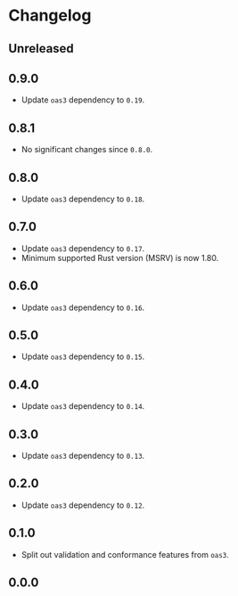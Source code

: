 # Changelog

## Unreleased

## 0.9.0

- Update `oas3` dependency to `0.19`.

## 0.8.1

- No significant changes since `0.8.0`.

## 0.8.0

- Update `oas3` dependency to `0.18`.

## 0.7.0

- Update `oas3` dependency to `0.17`.
- Minimum supported Rust version (MSRV) is now 1.80.

## 0.6.0

- Update `oas3` dependency to `0.16`.

## 0.5.0

- Update `oas3` dependency to `0.15`.

## 0.4.0

- Update `oas3` dependency to `0.14`.

## 0.3.0

- Update `oas3` dependency to `0.13`.

## 0.2.0

- Update `oas3` dependency to `0.12`.

## 0.1.0

- Split out validation and conformance features from `oas3`.

## 0.0.0
